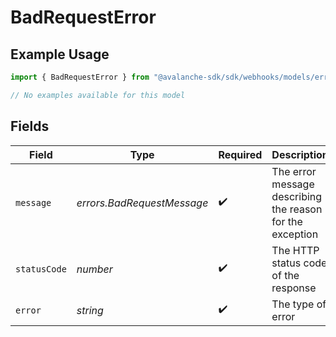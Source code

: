 # BadRequestError

## Example Usage

```typescript
import { BadRequestError } from "@avalanche-sdk/sdk/webhooks/models/errors";

// No examples available for this model
```

## Fields

| Field                                                     | Type                                                      | Required                                                  | Description                                               | Example                                                   |
| --------------------------------------------------------- | --------------------------------------------------------- | --------------------------------------------------------- | --------------------------------------------------------- | --------------------------------------------------------- |
| `message`                                                 | *errors.BadRequestMessage*                                | :heavy_check_mark:                                        | The error message describing the reason for the exception |                                                           |
| `statusCode`                                              | *number*                                                  | :heavy_check_mark:                                        | The HTTP status code of the response                      | 400                                                       |
| `error`                                                   | *string*                                                  | :heavy_check_mark:                                        | The type of error                                         | Bad Request                                               |